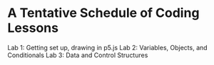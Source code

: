 # A Tentative Schedule of Coding Lessons

Lab 1: Getting set up, drawing in p5.js
Lab 2: Variables, Objects, and Conditionals
Lab 3: Data and Control Structures
